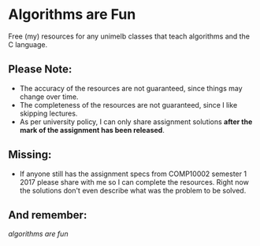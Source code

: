 # Algorithms are Fun

Free (my) resources for any unimelb classes that teach algorithms and the C language.

## Please Note:

- The accuracy of the resources are not guaranteed, since things may change over time.
- The completeness of the resources are not guaranteed, since I like skipping lectures.
- As per university policy, I can only share assignment solutions **after the mark of the assignment has been released**.

## Missing:

- If anyone still has the assignment specs from COMP10002 semester 1 2017 please share with me so I can complete the resources. Right now the solutions don't even describe what was the problem to be solved.

## And remember:

*algorithms are fun*
